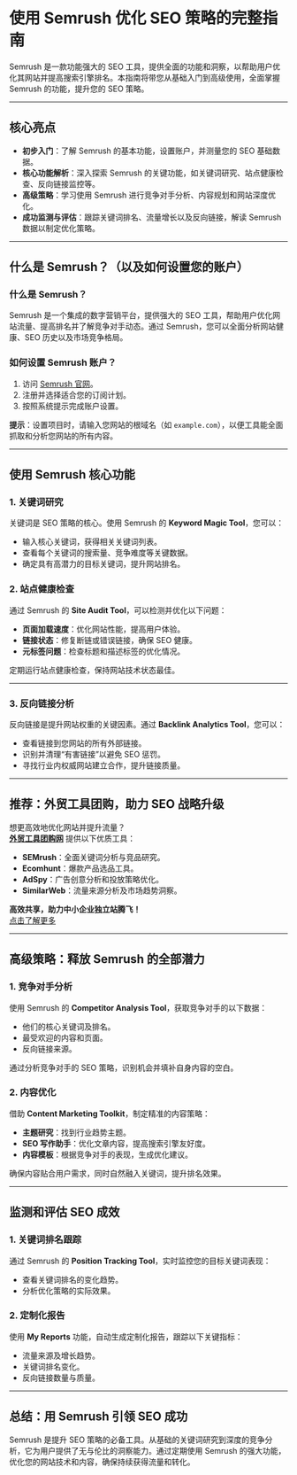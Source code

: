 # 使用 Semrush 优化 SEO 策略的完整指南

Semrush 是一款功能强大的 SEO 工具，提供全面的功能和洞察，以帮助用户优化其网站并提高搜索引擎排名。本指南将带您从基础入门到高级使用，全面掌握 Semrush 的功能，提升您的 SEO 策略。

---

## 核心亮点

- **初步入门**：了解 Semrush 的基本功能，设置账户，并测量您的 SEO 基础数据。
- **核心功能解析**：深入探索 Semrush 的关键功能，如关键词研究、站点健康检查、反向链接监控等。
- **高级策略**：学习使用 Semrush 进行竞争对手分析、内容规划和网站深度优化。
- **成功监测与评估**：跟踪关键词排名、流量增长以及反向链接，解读 Semrush 数据以制定优化策略。

---

## 什么是 Semrush？（以及如何设置您的账户）

### 什么是 Semrush？

Semrush 是一个集成的数字营销平台，提供强大的 SEO 工具，帮助用户优化网站流量、提高排名并了解竞争对手动态。通过 Semrush，您可以全面分析网站健康、SEO 历史以及市场竞争格局。

### 如何设置 Semrush 账户？

1. 访问 [Semrush 官网](https://www.semrush.com/)。
2. 注册并选择适合您的订阅计划。
3. 按照系统提示完成账户设置。

**提示**：设置项目时，请输入您网站的根域名（如 `example.com`），以便工具能全面抓取和分析您网站的所有内容。

---

## 使用 Semrush 核心功能

### 1. **关键词研究**

关键词是 SEO 策略的核心。使用 Semrush 的 **Keyword Magic Tool**，您可以：

- 输入核心关键词，获得相关关键词列表。
- 查看每个关键词的搜索量、竞争难度等关键数据。
- 确定具有高潜力的目标关键词，提升网站排名。

### 2. **站点健康检查**

通过 Semrush 的 **Site Audit Tool**，可以检测并优化以下问题：

- **页面加载速度**：优化网站性能，提高用户体验。
- **链接状态**：修复断链或错误链接，确保 SEO 健康。
- **元标签问题**：检查标题和描述标签的优化情况。

定期运行站点健康检查，保持网站技术状态最佳。

---

### 3. **反向链接分析**

反向链接是提升网站权重的关键因素。通过 **Backlink Analytics Tool**，您可以：

- 查看链接到您网站的所有外部链接。
- 识别并清理“有害链接”以避免 SEO 惩罚。
- 寻找行业内权威网站建立合作，提升链接质量。

---

## **推荐：外贸工具团购，助力 SEO 战略升级**

想更高效地优化网站并提升流量？  
**[外贸工具团购网](https://bit.ly/waimao518)** 提供以下优质工具：

- **SEMrush**：全面关键词分析与竞品研究。
- **Ecomhunt**：爆款产品选品工具。
- **AdSpy**：广告创意分析和投放策略优化。
- **SimilarWeb**：流量来源分析及市场趋势洞察。

**高效共享，助力中小企业独立站腾飞！**  
[点击了解更多](https://bit.ly/waimao518)

---

## 高级策略：释放 Semrush 的全部潜力

### 1. **竞争对手分析**

使用 Semrush 的 **Competitor Analysis Tool**，获取竞争对手的以下数据：

- 他们的核心关键词及排名。
- 最受欢迎的内容和页面。
- 反向链接来源。

通过分析竞争对手的 SEO 策略，识别机会并填补自身内容的空白。

### 2. **内容优化**

借助 **Content Marketing Toolkit**，制定精准的内容策略：

- **主题研究**：找到行业趋势主题。
- **SEO 写作助手**：优化文章内容，提高搜索引擎友好度。
- **内容模板**：根据竞争对手的表现，生成优化建议。

确保内容贴合用户需求，同时自然融入关键词，提升排名效果。

---

## 监测和评估 SEO 成效

### 1. **关键词排名跟踪**

通过 Semrush 的 **Position Tracking Tool**，实时监控您的目标关键词表现：

- 查看关键词排名的变化趋势。
- 分析优化策略的实际效果。

### 2. **定制化报告**

使用 **My Reports** 功能，自动生成定制化报告，跟踪以下关键指标：

- 流量来源及增长趋势。
- 关键词排名变化。
- 反向链接数量与质量。

---

## 总结：用 Semrush 引领 SEO 成功

Semrush 是提升 SEO 策略的必备工具。从基础的关键词研究到深度的竞争分析，它为用户提供了无与伦比的洞察能力。通过定期使用 Semrush 的强大功能，优化您的网站技术和内容，确保持续获得流量和转化。


